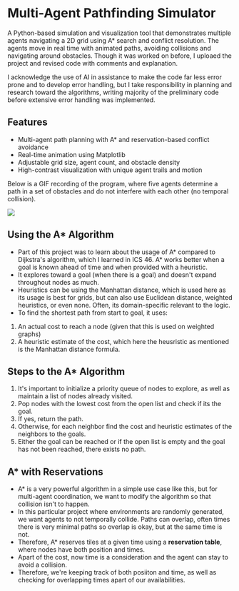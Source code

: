 # Multi-Agent Pathfinding Simulator

A Python-based simulation and visualization tool that demonstrates multiple agents navigating a 2D grid using A\* search and conflict resolution. The agents move in real time with animated paths, avoiding collisions and navigating around obstacles. Though it was worked on before, I uploaed the project and revised code with comments and explanation.

I acknowledge the use of AI in assistance to make the code far less error prone and to develop error handling, but I take responsibility in planning and research toward the algorithms, writing majority of the preliminary code before extensive error handling was implemented.

## Features

- Multi-agent path planning with A\* and reservation-based conflict avoidance
- Real-time animation using Matplotlib
- Adjustable grid size, agent count, and obstacle density
- High-contrast visualization with unique agent trails and motion

Below is a GIF recording of the program, where five agents determine a path in a set of obstacles and do not interfere with each other (no temporal collision).

![](https://i.imgur.com/DGdOXvj.gif)

## Using the A\* Algorithm

- Part of this project was to learn about the usage of A* compared to Dijkstra's algorithm, which I learned in ICS 46. A* works better when a goal is known ahead of time and when provided with a heuristic.
- It explores toward a goal (when there is a goal) and doesn't expand throughout nodes as much.
- Heuristics can be using the Manhattan distance, which is used here as its usage is best for grids, but can also use Euclidean distance, weighted heuristics, or even none. Often, its domain-specific relevant to the logic.
- To find the shortest path from start to goal, it uses:

1. An actual cost to reach a node (given that this is used on weighted graphs)
2. A heuristic estimate of the cost, which here the heusristic as mentioned is the Manhattan distance formula.

## Steps to the A\* Algorithm

1. It's important to initialize a priority queue of nodes to explore, as well as maintain a list of nodes already visited.
2. Pop nodes with the lowest cost from the open list and check if its the goal.
3. If yes, return the path.
4. Otherwise, for each neighbor find the cost and heuristic estimates of the neighbors to the goals.
5. Either the goal can be reached or if the open list is empty and the goal has not been reached, there exists no path.

## A\* with Reservations

- A\* is a very powerful algorithm in a simple use case like this, but for multi-agent coordination, we want to modify the algorithm so that collision isn't to happen.
- In this particular project where environments are randomly generated, we want agents to not temporally collide. Paths can overlap, often times there is very minimal paths so overlap is okay, but at the same time is not.
- Therefore, A\* reserves tiles at a given time using a **reservation table**, where nodes have both position and times.
- Apart of the cost, now time is a consideration and the agent can stay to avoid a collision.
- Therefore, we're keeping track of both posiiton and time, as well as checking for overlapping times apart of our availabilities.
